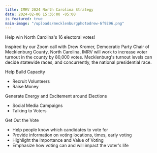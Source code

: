 ```yaml
---
title: IMRV 2024 North Carolina Strategy
date: 2024-02-06 15:36:00 -05:00
is featured: true
main-image: "/uploads/mecklenburgphotodrew-6f9296.png"
---
```


Help win North Carolina's 16 electoral votes!

Inspired by our Zoom call with Drew Kromer, Democratic Party Chair of Mecklenburg County, North Carolina, IMRV will work to increase voter turnout in the county by 80,000 votes.  Mecklenburg's turnout levels can decide statewide races, and concurrently, the national presidential race.

Help Build Capacity
* Recruit Volunteers
* Raise Money

Generate Energy and Excitement around Elections
* Social Media Campaigns
* Talking to Voters

Get Out the Vote
* Help people know which candidates to vote for
* Provide information on voting locations, times, early voting
* Highlight the Importance and Value of Voting
* Emphasize how voting can and will impact the voter's life
